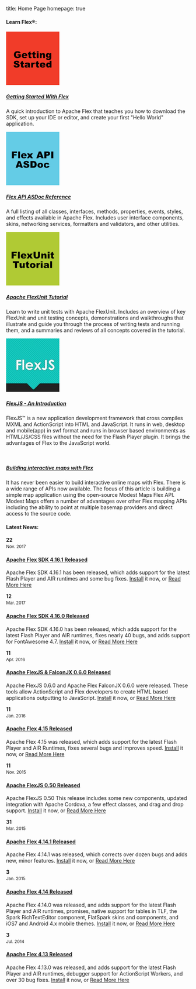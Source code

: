 title:  Home Page
homepage:    true

<!-- Learn Flex Start -->
<div class="row-fluid">

<div class="span8">

<div class="headline marginbottom"><h4>Learn Flex®:</h4></div>
<div class="row-fluid">

<!-- Project -->
<div class="span3">
    <div class="picture"><a href="https://flex.apache.org/doc-getstarted.html"><img src="images/training/getting-started.png" alt=""/><div class="image-overlay-link"></div></a></div>
    <div class="item-description">
        <h5><a href="https://flex.apache.org/doc-getstarted.html">Getting Started With Flex</a></h5>
        <p>A quick introduction to Apache Flex that teaches you how to download the SDK, set up your IDE or editor, and create your first "Hello World" application.</p>
    </div>
</div>

<!-- Project -->
<div class="span3">
    <div class="picture"><a href="https://flex.apache.org/asdoc/"><img src="images/training/flex-api-asdoc.png" alt=""><div class="image-overlay-link"></div></a></div>
    <div class="item-description">
        <h5><a href="https://flex.apache.org/asdoc/">Flex API ASDoc Reference</a></h5>
        <p>A full listing of all classes, interfaces, methods, properties, events, styles, and effects available in Apache Flex. Includes user interface components, skins, networking services, formatters and validators, and other utilities.</p>
    </div>
</div>

<!-- Project -->
<div class="span3">
    <div class="picture"><a href="https://flex.apache.org/flexunit/tutorial/"><img src="images/training/flexunit-tutorial.png" alt=""><div class="image-overlay-link"></div></a></div>
    <div class="item-description">
        <h5><a href="https://flex.apache.org/flexunit/tutorial/">Apache FlexUnit Tutorial</a></h5>
        <p>Learn to write unit tests with Apache FlexUnit. Includes an overview of key FlexUnit and unit testing concepts, demonstrations and walkthroughs that illustrate and guide you through the process of writing tests and running them, and a summaries and reviews of all concepts covered in the tutorial.</p>
    </div>
</div>

<!-- Project -->
<div class="span3">
    <div class="picture"><a href="https://www.slideshare.net/bigosmallm/flexjs-an-introduction"><img src="images/training/FlexJSAnIntroduction.png" alt=""/><div class="image-overlay-link"></div></a></div>
    <div class="item-description">
        <h5><a href="https://www.slideshare.net/bigosmallm/flexjs-an-introduction">FlexJS - An Introduction</a></h5>
        <p>FlexJS™ is a new application development framework that cross compiles MXML and ActionScript into HTML and JavaScript. It runs in web, desktop and mobile(app) in swf format and 
		runs in browser based environments as HTML/JS/CSS files without the need for the Flash Player plugin. It brings the advantages of Flex to the JavaScript world.</p>
    </div>
</div>

<!-- Project -->
<div class="span3">
    <div class="picture"><a href="https://www.adobe.com/devnet/flex/articles/interactive_maps.html"><img src="images/training/1296459538876.jpg" alt=""/><div class="image-overlay-link"></div></a></div>
    <div class="item-description">
        <h5><a href="https://web.archive.org/web/20160314204607/https://www.adobe.com/devnet/flex/articles/interactive_maps.html">Building interactive maps with Flex</a></h5>
        <p>It has never been easier to build interactive online maps with Flex. There is a wide range of APIs now available. The focus of this article is building a simple map application using the open-source Modest Maps Flex API. Modest Maps offers a number of advantages over other Flex mapping APIs including the ability to point at multiple basemap providers and direct access to the source code. </p>
    </div>
</div>

</div>

</div>
<!-- Learn Flex End -->
<!-- News Start -->
<div class="span4">

<div class="headline marginbottom"><h4>Latest News:</h4></div>
<div class="row-fluid">

<div class="entry">
<span class="meta"><strong>22</strong><br><small>Nov. 2017</small></span>
<div>
<h4><a href="https://blogs.apache.org/flex/entry/apache-flex-4-16-1"><u>Apache Flex SDK 4.16.1 Released</u></a></h4>
<p>Apache Flex SDK 4.16.1 has been released, which adds support for the latest Flash Player and AIR runtimes and some bug fixes. <a href="/installer.html">Install</a> it now, or <a href="https://blogs.apache.org/flex/entry/apache-flex-4-16-1">Read More Here</a></p>
</div>
</div>

<div class="entry">
<span class="meta"><strong>12</strong><br><small>Mar. 2017</small></span>
<div>
<h4><a href="https://blogs.apache.org/flex/entry/apache-flex-4-16-0"><u>Apache Flex SDK 4.16.0 Released</u></a></h4>
<p>Apache Flex SDK 4.16.0 has been released, which adds support for the latest Flash Player and AIR runtimes, fixes nearly 40 bugs, and adds support for FontAwesome 4.7. <a href="/installer.html">Install</a> it now, or <a href="https://blogs.apache.org/flex/entry/apache-flex-4-16-0">Read More Here</a></p>
</div>
</div>

<div class="entry">
<span class="meta"><strong>11</strong><br><small>Apr. 2016</small></span>
<div>
<h4><a href="https://blogs.apache.org/flex/entry/apache_flexjs_0_6_0"><u>Apache FlexJS & FalconJX 0.6.0 Released</u></a></h4>
<p>Apache FlexJS 0.6.0 and Apache Flex FalconJX 0.6.0 were released.  These tools allow ActionScript and Flex developers to create HTML based applications outputting to JavaScript. <a href="https:///installer.html">Install</a> it now, or <a href="https://blogs.apache.org/flex/entry/apache_flexjs_0_6_0">Read More Here</a></p>
</div>
</div>


<div class="entry">
<span class="meta"><strong>11</strong><br><small>Jan. 2016</small></span>
<div>
<h4><a href="https://blogs.apache.org/flex/entry/apache_flex_4_15_released"><u>Apache Flex 4.15 Released</u></a></h4>
<p>Apache Flex 4.15 was released, which adds support for the latest Flash Player and AIR Runtimes, fixes several bugs and improves speed.  <a href="/installer.html">Install</a> it now, or <a href="https://blogs.apache.org/flex/entry/apache_flex_4_15_released">Read More Here</a></p>
</div>
</div>

<div class="entry">
<span class="meta"><strong>11</strong><br><small>Nov. 2015</small></span>
<div>
<h4><a href="https://blogs.apache.org/flex/entry/apache_flexjs_0_5_0"><u>Apache FlexJS 0.50 Released</u></a></h4>
<p>Apache FlexJS 0.50  This release includes some new components, updated integration with Apache Cordova, a few effect classes, and drag and drop support. <a href="/installer.html">Install</a> it now, or <a href="https://blogs.apache.org/flex/entry/apache_flexjs_0_5_0">Read More Here</a></p>
</div>
</div>

<div class="entry">
<span class="meta"><strong>31</strong><br><small>Mar. 2015</small></span>
<div>
<h4><a href="https://blogs.apache.org/flex/entry/apache_flex_4_14_1"><u>Apache Flex 4.14.1 Released</u></a></h4>
<p>Apache Flex 4.14.1 was released, which corrects over dozen bugs and adds new, minor features.  <a href="/installer.html">Install</a> it now, or <a href="https://blogs.apache.org/flex/entry/apache_flex_4_14_1">Read More Here</a></p>
</div>
</div>


<div class="entry">
<span class="meta"><strong>3</strong><br><small>Jan. 2015</small></span>
<div>
<h4><a href="https://blogs.apache.org/flex/entry/apache_flex_4_14_released"><u>Apache Flex 4.14 Released</u></a></h4>
<p>Apache Flex 4.14.0 was released, and adds support for the latest Flash Player and AIR runtimes, promises, native support for tables in TLF, the Spark RichTextEditor component, FlatSpark skins and components, and iOS7 and Android 4.x mobile themes. <a href="/installer.html">Install</a> it now, or <a href="https://blogs.apache.org/flex/entry/apache_flex_4_14_released">Read More Here</a></p>
</div>
</div>

<div class="entry">
<span class="meta"><strong>3</strong><br><small>Jul. 2014</small></span>
<div>
<h4><a href="https://blogs.apache.org/flex/entry/apache_flex_sdk_4_13"><u>Apache Flex 4.13 Released</u></a></h4>
<p>Apache Flex 4.13.0 was released, and adds support for the latest Flash Player and AIR runtimes, debugger support for ActionScript Workers, and over 30 bug fixes. <a href="/installer.html">Install</a> it now, or <a href="https://blogs.apache.org/flex/entry/apache_flex_sdk_4_13">Read More Here</a></p>
</div>
</div>

</div>


</div>

</div>
<!-- News  End -->
